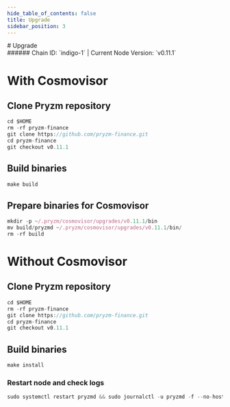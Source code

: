```yaml
---
hide_table_of_contents: false
title: Upgrade
sidebar_position: 3
---
```


<div class="h1-with-icon icon-pryzm">
# Upgrade
</div>
###### Chain ID: `indigo-1` | Current Node Version: `v0.11.1`

# With Cosmovisor
## Clone Pryzm repository
```js
cd $HOME
rm -rf pryzm-finance
git clone https://github.com/pryzm-finance.git
cd pryzm-finance
git checkout v0.11.1
 ```

## Build binaries
```js
make build
 ```

## Prepare binaries for Cosmovisor
```js
mkdir -p ~/.pryzm/cosmovisor/upgrades/v0.11.1/bin
mv build/pryzmd ~/.pryzm/cosmovisor/upgrades/v0.11.1/bin/
rm -rf build
```

# Without Cosmovisor
## Clone Pryzm repository
```js
cd $HOME
rm -rf pryzm-finance
git clone https://github.com/pryzm-finance.git
cd pryzm-finance
git checkout v0.11.1
 ```

## Build binaries
```js
make install
 ```

### Restart node and check logs
```js
sudo systemctl restart pryzmd && sudo journalctl -u pryzmd -f --no-hostname -o cat
```